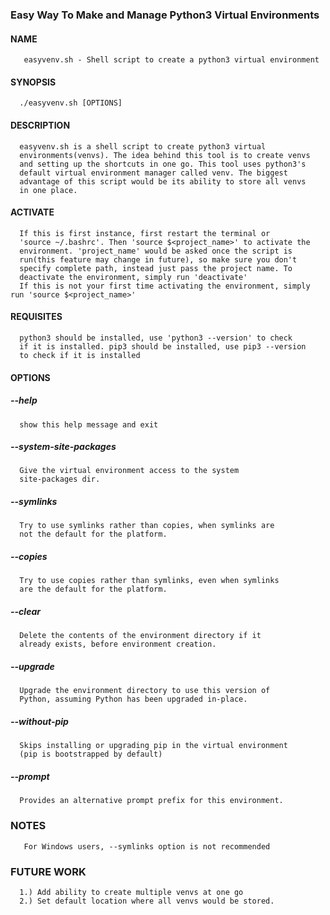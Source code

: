 ### Easy Way To Make and Manage Python3 Virtual Environments
#### NAME
       easyvenv.sh - Shell script to create a python3 virtual environment

#### SYNOPSIS
      ./easyvenv.sh [OPTIONS]

#### DESCRIPTION
      easyvenv.sh is a shell script to create python3 virtual
      environments(venvs). The idea behind this tool is to create venvs
      and setting up the shortcuts in one go. This tool uses python3's
      default virtual environment manager called venv. The biggest
      advantage of this script would be its ability to store all venvs
      in one place.

#### ACTIVATE
      If this is first instance, first restart the terminal or
      'source ~/.bashrc'. Then 'source $<project_name>' to activate the
      environment. 'project_name' would be asked once the script is
      run(this feature may change in future), so make sure you don't
      specify complete path, instead just pass the project name. To
      deactivate the environment, simply run 'deactivate'
      If this is not your first time activating the environment, simply run 'source $<project_name>'

#### REQUISITES
      python3 should be installed, use 'python3 --version' to check
      if it is installed. pip3 should be installed, use pip3 --version
      to check if it is installed

#### OPTIONS

#####  --help
      show this help message and exit

#####  --system-site-packages
      Give the virtual environment access to the system
      site-packages dir.

#####  --symlinks
      Try to use symlinks rather than copies, when symlinks are
      not the default for the platform.

#####  --copies
      Try to use copies rather than symlinks, even when symlinks
      are the default for the platform.

#####  --clear
      Delete the contents of the environment directory if it
      already exists, before environment creation.

#####  --upgrade
      Upgrade the environment directory to use this version of
      Python, assuming Python has been upgraded in-place.

#####  --without-pip
      Skips installing or upgrading pip in the virtual environment
      (pip is bootstrapped by default)

#####  --prompt
      Provides an alternative prompt prefix for this environment.

### NOTES
       For Windows users, --symlinks option is not recommended

### FUTURE WORK
      1.) Add ability to create multiple venvs at one go
      2.) Set default location where all venvs would be stored.
